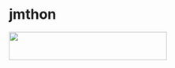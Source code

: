 # jmthon

<p align="left"><a href="https://heroku.com/deploy?template=https://github.com/ridaay/music"> <img src="https://img.shields.io/badge/Deploy%20To%20Heroku-purple?style=for-the-badge&logo=heroku" width="320" height="58.45"/></a></p>
